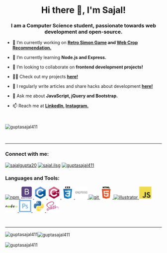 <h1 align="center">Hi there 👋, I'm Sajal!</h1>
<h3 align="center">I am a Computer Science student, passionate towards web development and open-source.</h3>


- 🤝 I’m currently working on **[Retro Simon Game](https://github.com/guptasajal411/retro-simon-game) and [Web Crop Recommendation.](https://github.com/guptasajal411/web-crop-recommendation)**

- 🌱 I’m currently learning **Node.js and Express.**

- 👯 I’m looking to collaborate on **frontend development projects!**

- 👨‍💻 Check out my projects **[here!](https://github.com/guptasajal411?tab=repositories)**

- 📝 I regularly write articles and share hacks about development **[here!](https://www.instagram.com/ogheavycoder/)**

- 💬 Ask me about **JavaScript, jQuery and Bootstrap.**

- 📫 Reach me at **[LinkedIn](https://www.linkedin.com/in/sajalgupta20/), [Instagram.](https://www.instagram.com/sajal.ilsg/)**
<br>
<p align="left"> <img src="https://komarev.com/ghpvc/?username=guptasajal411&label=Profile%20views&color=0e75b6&style=flat" alt="guptasajal411" /> </p>
<br>
<hr>
<h3 align="left">Connect with me:</h3>
<p align="left">
<a href="https://linkedin.com/in/sajalgupta20" target="blank"><img align="center" src="https://raw.githubusercontent.com/rahuldkjain/github-profile-readme-generator/master/src/images/icons/Social/linked-in-alt.svg" alt="sajalgupta20" height="30" width="40" /></a>
<a href="https://instagram.com/sajal.ilsg" target="blank"><img align="center" src="https://raw.githubusercontent.com/rahuldkjain/github-profile-readme-generator/master/src/images/icons/Social/instagram.svg" alt="sajal.ilsg" height="30" width="40" /></a>
<a href="https://www.hackerrank.com/guptasajal411" target="blank"><img align="center" src="https://raw.githubusercontent.com/rahuldkjain/github-profile-readme-generator/master/src/images/icons/Social/hackerrank.svg" alt="guptasajal411" height="30" width="40" /></a>
</p>
<h3 align="left">Languages and Tools:</h3>
<p align="left"> <a href="https://https://www.npmjs.com/" target="_blank"> <img src="https://cdn.worldvectorlogo.com/logos/npm-square-red-1.svg" alt="npm" width="40" height="40"/><a href="https://getbootstrap.com" target="_blank"> <img src="https://raw.githubusercontent.com/devicons/devicon/master/icons/bootstrap/bootstrap-plain-wordmark.svg" alt="bootstrap" width="40" height="40"/> </a> <a href="https://www.cprogramming.com/" target="_blank"> <img src="https://raw.githubusercontent.com/devicons/devicon/master/icons/c/c-original.svg" alt="c" width="40" height="40"/> </a> <a href="https://www.w3schools.com/cpp/" target="_blank"> <img src="https://raw.githubusercontent.com/devicons/devicon/master/icons/cplusplus/cplusplus-original.svg" alt="cplusplus" width="40" height="40"/> </a> <a href="https://www.w3schools.com/css/" target="_blank"> <img src="https://raw.githubusercontent.com/devicons/devicon/master/icons/css3/css3-original-wordmark.svg" alt="css3" width="40" height="40"/> </a> <a href="https://expressjs.com" target="_blank"> <img src="https://raw.githubusercontent.com/devicons/devicon/master/icons/express/express-original-wordmark.svg" alt="express" width="40" height="40"/> </a> <a href="https://git-scm.com/" target="_blank"> <img src="https://www.vectorlogo.zone/logos/git-scm/git-scm-icon.svg" alt="git" width="40" height="40"/> </a> <a href="https://www.w3.org/html/" target="_blank"> <img src="https://raw.githubusercontent.com/devicons/devicon/master/icons/html5/html5-original-wordmark.svg" alt="html5" width="40" height="40"/> </a> <a href="https://www.adobe.com/in/products/illustrator.html" target="_blank"> <img src="https://www.vectorlogo.zone/logos/adobe_illustrator/adobe_illustrator-icon.svg" alt="illustrator" width="40" height="40"/> </a> <a href="https://developer.mozilla.org/en-US/docs/Web/JavaScript" target="_blank"> <img src="https://raw.githubusercontent.com/devicons/devicon/master/icons/javascript/javascript-original.svg" alt="javascript" width="40" height="40"/> </a> <a href="https://nodejs.org" target="_blank"> <img src="https://raw.githubusercontent.com/devicons/devicon/master/icons/nodejs/nodejs-original-wordmark.svg" alt="nodejs" width="40" height="40"/> </a> <a href="https://www.photoshop.com/en" target="_blank"> <img src="https://raw.githubusercontent.com/devicons/devicon/master/icons/photoshop/photoshop-line.svg" alt="photoshop" width="40" height="40"/> </a> <a href="https://www.python.org" target="_blank"> <img src="https://raw.githubusercontent.com/devicons/devicon/master/icons/python/python-original.svg" alt="python" width="40" height="40"/> </a> <a href="https://sass-lang.com" target="_blank"> <img src="https://raw.githubusercontent.com/devicons/devicon/master/icons/sass/sass-original.svg" alt="sass" width="40" height="40"/> </a> </p>
<br>
<hr>
<p><img align="left" src="https://github-readme-stats.vercel.app/api/top-langs?username=guptasajal411&show_icons=true&locale=en&layout=compact" alt="guptasajal411" /></p>

<p><img align="center" src="https://github-readme-stats.vercel.app/api?username=guptasajal411&show_icons=true&locale=en" alt="guptasajal411" /></p>

<p><img align="center" src="https://github-readme-streak-stats.herokuapp.com/?user=guptasajal411&" alt="guptasajal411" /></p>
